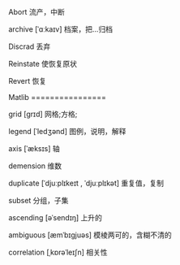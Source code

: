 Abort  流产，中断

archive  [ˈɑːkaɪv] 档案，把...归档

Discrad  丢弃

Reinstate  使恢复原状

Revert 恢复

Matlib ================

grid [ɡrɪd] 网格;方格;

legend   [ˈledʒənd] 图例，说明，解释

axis  [ˈæksɪs] 轴

demension  维数

duplicate  [ˈdjuːplɪkeɪt , ˈdjuːplɪkət]  重复值，复制

subset  分组，子集

ascending [əˈsendɪŋ] 上升的

ambiguous  [æmˈbɪɡjuəs] 模棱两可的，含糊不清的

correlation [ˌkɒrəˈleɪʃn] 相关性